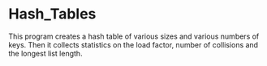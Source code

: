 # Hash_Tables
This program creates a hash table of various sizes and various numbers of
keys. Then it collects statistics on the load factor, number of collisions and the longest list
length.
